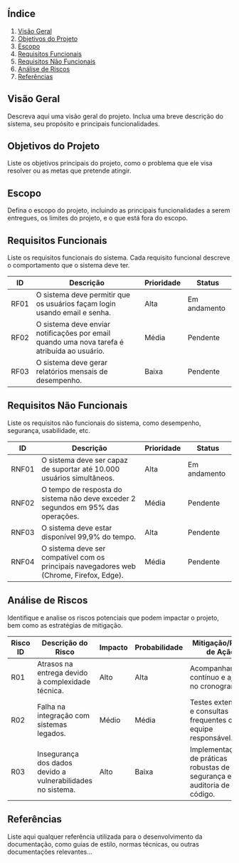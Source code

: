 ## Índice
1. [Visão Geral](#visão-geral)
2. [Objetivos do Projeto](#objetivos-do-projeto)
3. [Escopo](#escopo)
4. [Requisitos Funcionais](#requisitos-funcionais)
5. [Requisitos Não Funcionais](#requisitos-não-funcionais)
6. [Análise de Riscos](#análise-de-riscos)
7. [Referências](#referências)

## Visão Geral
Descreva aqui uma visão geral do projeto. Inclua uma breve descrição do sistema, seu propósito e principais funcionalidades.

## Objetivos do Projeto
Liste os objetivos principais do projeto, como o problema que ele visa resolver ou as metas que pretende atingir.

## Escopo
Defina o escopo do projeto, incluindo as principais funcionalidades a serem entregues, os limites do projeto, e o que está fora do escopo.

## Requisitos Funcionais
Liste os requisitos funcionais do sistema. Cada requisito funcional descreve o comportamento que o sistema deve ter.

| ID  | Descrição                                                                                   | Prioridade | Status   |
| --- | ------------------------------------------------------------------------------------------- | ---------- | -------- |
| RF01 | O sistema deve permitir que os usuários façam login usando email e senha.                  | Alta       | Em andamento |
| RF02 | O sistema deve enviar notificações por email quando uma nova tarefa é atribuída ao usuário. | Média      | Pendente |
| RF03 | O sistema deve gerar relatórios mensais de desempenho.                                     | Baixa      | Pendente |

## Requisitos Não Funcionais
Liste os requisitos não funcionais do sistema, como desempenho, segurança, usabilidade, etc.

| ID  | Descrição                                                                                   | Prioridade | Status   |
| --- | ------------------------------------------------------------------------------------------- | ---------- | -------- |
| RNF01 | O sistema deve ser capaz de suportar até 10.000 usuários simultâneos.                    | Alta       | Em andamento |
| RNF02 | O tempo de resposta do sistema não deve exceder 2 segundos em 95% das operações.          | Média      | Pendente |
| RNF03 | O sistema deve estar disponível 99,9% do tempo.                                           | Alta       | Pendente |
| RNF04 | O sistema deve ser compatível com os principais navegadores web (Chrome, Firefox, Edge). | Média      | Pendente |

## Análise de Riscos
Identifique e analise os riscos potenciais que podem impactar o projeto, bem como as estratégias de mitigação.

| Risco ID | Descrição do Risco                                           | Impacto  | Probabilidade | Mitigação/Plano de Ação                  |
| -------- | ------------------------------------------------------------ | -------- | ------------- | ---------------------------------------- |
| R01      | Atrasos na entrega devido à complexidade técnica.            | Alto     | Alta          | Acompanhamento contínuo e ajustes no cronograma. |
| R02      | Falha na integração com sistemas legados.                    | Médio    | Média         | Testes extensivos e consultas frequentes com a equipe responsável. |
| R03      | Insegurança dos dados devido a vulnerabilidades no sistema.  | Alto     | Baixa         | Implementação de práticas robustas de segurança e auditoria de código. |

## Referências
Liste aqui qualquer referência utilizada para o desenvolvimento da documentação, como guias de estilo, normas técnicas, ou outras documentações relevantes...
